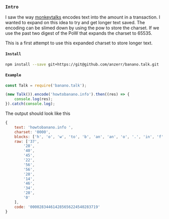 
### `Intro`
I saw the way [monkeytalks](https://github.com/BananoCoin/monkeytalks) encodes text into the amount in a transaction. I wanted to expand on this idea to try and get longer text saved.
The encoding can be slimed down by using the pow to store the charset. If we use the past two digest of the PoW that expands the charset to 65535.

This is a first attempt to use this expanded charset to store longer text.

#### `Install`
``` bash
npm install --save git+https://git@github.com/anzerr/banano.talk.git
```

#### `Example`
``` javascript
const Talk = require('banano.talk');

(new Talk()).encode('howtobanano.info').then((res) => {
	console.log(res);
}).catch(console.log);
```
The output should look like this
``` javascript
{
    text: 'howtobanano.info ',
    charset: '0000',
    blocks: ['h', 'o', 'w', 'to', 'b', 'an', 'an', 'o', '.', 'in', 'f', 'o', ' '],
    raw: ['37',
        '28',
        '40',
        '45',
        '22',
        '56',
        '56',
        '28',
        '14',
        '46',
        '34',
        '28',
        '0'
    ],
    code: '000028344614285656224540283719'
}
```